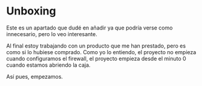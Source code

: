 # Unboxing

Este es un apartado que dudé en añadir ya que podría verse como innecesario, pero lo veo interesante.

Al final estoy trabajando con un producto que me han prestado, pero es como si lo hubiese comprado. Como yo lo entiendo, el proyecto no empieza cuando configuramos el firewall, el proyecto empieza desde el minuto 0 cuando estamos abriendo la caja.

Así pues, empezamos.




